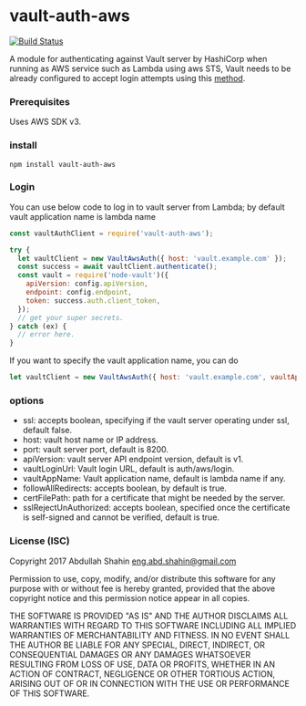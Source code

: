 # vault-auth-aws
[![Build Status](https://travis-ci.com/abdullahshahin/vault-auth-aws.png?branch=master)](https://travis-ci.com/abdullahshahin/vault-auth-aws)

A module for authenticating against Vault server by HashiCorp when running as AWS service such as Lambda using aws STS, Vault needs to be already configured to accept login attempts using this [method](https://www.vaultproject.io/docs/secrets/aws/index.html).

### Prerequisites
Uses AWS SDK v3.

### install 
`npm install vault-auth-aws`

### Login
You can use below code to log in to vault server from Lambda; by default vault application name is lambda name

```javascript
const vaultAuthClient = require('vault-auth-aws');

try {
  let vaultClient = new VaultAwsAuth({ host: 'vault.example.com' });
  const success = await vaultClient.authenticate();
  const vault = require('node-vault')({
    apiVersion: config.apiVersion,
    endpoint: config.endpoint,
    token: success.auth.client_token,
  });
  // get your super secrets.
} catch (ex) {
  // error here.
}
```

If you want to specify the vault application name, you can do

```javascript
let vaultClient = new VaultAwsAuth({ host: 'vault.example.com', vaultAppName: 'mySuperSecerts' });
```

### options

- ssl: accepts boolean, specifying if the vault server operating under ssl, default false.
- host: vault host name or IP address.
- port: vault server port, default is 8200.
- apiVersion: vault server API endpoint version, default is v1.
- vaultLoginUrl: Vault login URL, default is auth/aws/login.
- vaultAppName: Vault application name, default is lambda name if any.
- followAllRedirects: accepts boolean, by default is true.
- certFilePath: path for a certificate that might be needed by the server.
- sslRejectUnAuthorized: accepts boolean, specified once the certificate is self-signed and cannot be verified, default is true.

### License (ISC)
Copyright 2017 Abdullah Shahin <eng.abd.shahin@gmail.com>

Permission to use, copy, modify, and/or distribute this software for any purpose with or without fee is hereby granted, provided that the above copyright notice and this permission notice appear in all copies.

THE SOFTWARE IS PROVIDED "AS IS" AND THE AUTHOR DISCLAIMS ALL WARRANTIES WITH REGARD TO THIS SOFTWARE INCLUDING ALL IMPLIED WARRANTIES OF MERCHANTABILITY AND FITNESS. IN NO EVENT SHALL THE AUTHOR BE LIABLE FOR ANY SPECIAL, DIRECT, INDIRECT, OR CONSEQUENTIAL DAMAGES OR ANY DAMAGES WHATSOEVER RESULTING FROM LOSS OF USE, DATA OR PROFITS, WHETHER IN AN ACTION OF CONTRACT, NEGLIGENCE OR OTHER TORTIOUS ACTION, ARISING OUT OF OR IN CONNECTION WITH THE USE OR PERFORMANCE OF THIS SOFTWARE.

